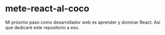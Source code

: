 # mete-react-al-coco
Mi próximo paso como desarrollador web es aprender y dominar React. Así que dedicaré este repositorio a eso. 
